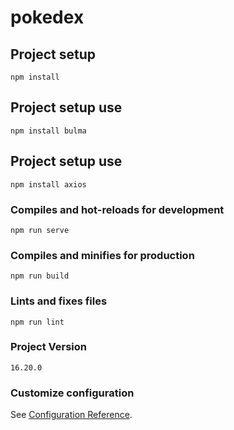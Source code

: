# pokedex

## Project setup
```
npm install
```

## Project setup use
```
npm install bulma
```

## Project setup use
```
npm install axios
``` 

### Compiles and hot-reloads for development
```
npm run serve
```

### Compiles and minifies for production
```
npm run build
```

### Lints and fixes files
```
npm run lint
```

### Project Version
```
16.20.0
```

### Customize configuration
See [Configuration Reference](https://cli.vuejs.org/config/).
